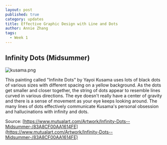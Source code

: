 ```yaml
---
layout: post
published: true
category: updates
title: Effective Graphic Design with Line and Dots
author: Annie Zhang
tags:
  - Week 1
---
```

## Infinity Dots (Midsummer)

![kusama.png]({{site.baseurl}}/assets/kusama.png)

This painting called "Infinite Dots" by Yayoi Kusama uses lots of black dots of various sizes with different spacing on a yellow background.
As the dots get smaller and closer together, the string of dots appear to resemble lines curved in various directions. The eye doesn't really have a center of gravity and there is a sense of movement as your eye keeps looking around. The many lines of dots effectively communicate Kusama's personal obsession and hallucinations with infinity and dots.

Source: [https://www.mutualart.com/Artwork/Infinity-Dots--Midsummer-/83A8CF00AA1614FE](https://www.mutualart.com/Artwork/Infinity-Dots--Midsummer-/83A8CF00AA1614FE)


